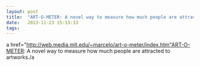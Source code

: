 ```yaml
---
layout: post
title:  "ART-O-METER: A novel way to measure how much people are attracted to artworks."
date:   2013-11-23 15:13:33
tags:   
---
```


a href="http://web.media.mit.edu/~marcelo/art-o-meter/index.htm"ART-O-METER: A novel way to measure how much people are attracted to artworks./a
